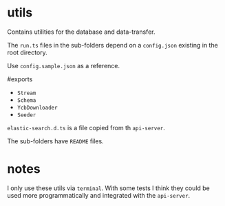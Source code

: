 # utils
Contains utilities for the database and data-transfer.

The `run.ts` files in the sub-folders depend on a `config.json`
existing in the root directory.

Use `config.sample.json` as a reference.

#exports

* `Stream`
* `Schema`
* `YcbDownloader`
* `Seeder`

`elastic-search.d.ts` is a file copied from th `api-server`.


The sub-folders have `README` files.

# notes

I only use these utils via `terminal`. With some tests I think they
could be used more programmatically and integrated with the `api-server`.